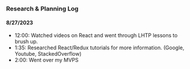 ### Research & Planning Log
#### 8/27/2023

* 12:00: Watched videos on React and went through LHTP lessons to brush up.
* 1:35: Researched React/Redux tutorials for more information. (Google, Youtube, StackedOverflow)
* 2:00: Went over my MVPS 
